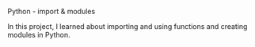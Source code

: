 Python - import & modules

In this project, I learned about importing and using functions and creating modules in Python.
